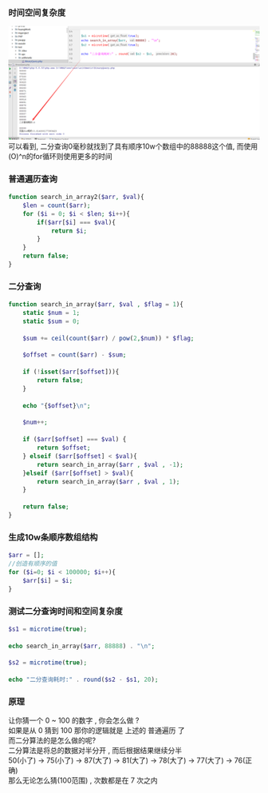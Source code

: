 ### 时间空间复杂度

![](/assets/binary-query.png)  
可以看到, 二分查询0毫秒就找到了具有顺序10w个数组中的88888这个值, 而使用\(O\)^n的for循环则使用更多的时间

### 普通遍历查询

```php
function search_in_array2($arr, $val){
    $len = count($arr);
    for ($i = 0; $i < $len; $i++){
        if($arr[$i] === $val){
            return $i;
        }
    }
    return false;
}
```

### 二分查询

```php
function search_in_array($arr, $val , $flag = 1){
    static $num = 1;
    static $sum = 0;

    $sum += ceil(count($arr) / pow(2,$num)) * $flag;

    $offset = count($arr) - $sum;

    if (!isset($arr[$offset])){
        return false;
    }

    echo "{$offset}\n";

    $num++;

    if ($arr[$offset] === $val) {
        return $offset;
    } elseif ($arr[$offset] < $val){
        return search_in_array($arr , $val , -1);
    }elseif ($arr[$offset] > $val){
        return search_in_array($arr , $val , 1);
    }

    return false;
}
```

### 生成10w条顺序数组结构

```php
$arr = [];
//创造有顺序的值
for ($i=0; $i < 100000; $i++){
    $arr[$i] = $i;
}
```

### 测试二分查询时间和空间复杂度

```php
$s1 = microtime(true);

echo search_in_array($arr, 88888) . "\n";

$s2 = microtime(true);

echo "二分查询耗时:" . round($s2 - $s1, 20);
```

### 原理

让你猜一个 0 ~ 100 的数字 , 你会怎么做 ?  
如果是从 0 猜到 100 那你的逻辑就是 上述的  普通遍历 了  
而二分算法的是怎么做的呢?  
二分算法是将总的数据对半分开 , 而后根据结果继续分半  
50\(小了\) -&gt; 75\(小了\) -&gt; 87\(大了\) -&gt; 81\(大了\) -&gt; 78\(大了\) -&gt; 77\(大了\) -&gt; 76\(正确\)  
那么无论怎么猜\(100范围\) , 次数都是在 7 次之内

